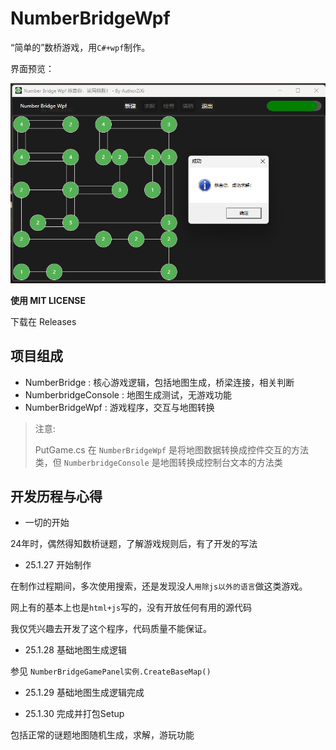 # NumberBridgeWpf

“简单的”数桥游戏，用`C#+wpf`制作。

界面预览：

![界面](view.png)

**使用 MIT LICENSE**

下载在 Releases

## 项目组成

- NumberBridge : 核心游戏逻辑，包括地图生成，桥梁连接，相关判断
- NumberbridgeConsole : 地图生成测试，无游戏功能
- NumberBridgeWpf : 游戏程序，交互与地图转换

> 注意: 
>
>PutGame.cs 在 `NumberBridgeWpf` 是将地图数据转换成控件交互的方法类，但 `NumberbridgeConsole` 是地图转换成控制台文本的方法类
## 开发历程与心得

- 一切的开始

24年时，偶然得知数桥谜题，了解游戏规则后，有了开发的写法

- 25.1.27 开始制作

在制作过程期间，多次使用搜索，还是发现没人`用除js以外的语言`做这类游戏。

网上有的基本上也是`html+js`写的，没有开放任何有用的源代码

我仅凭兴趣去开发了这个程序，代码质量不能保证。

- 25.1.28 基础地图生成逻辑

参见 `NumberBridgeGamePanel实例.CreateBaseMap()` 

- 25.1.29 基础地图生成逻辑完成

- 25.1.30 完成并打包Setup

包括正常的谜题地图随机生成，求解，游玩功能



